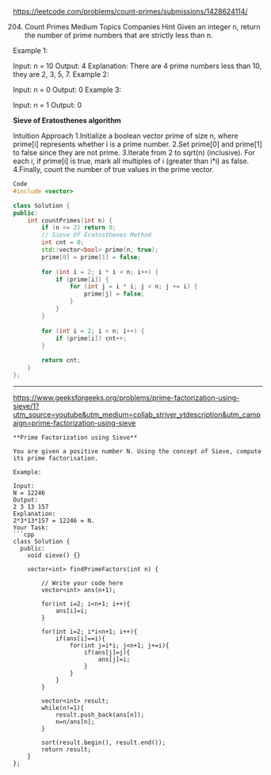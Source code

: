 https://leetcode.com/problems/count-primes/submissions/1428624114/

204. Count Primes
Medium
Topics
Companies
Hint
Given an integer n, return the number of prime numbers that are strictly less than n.

 

Example 1:

Input: n = 10
Output: 4
Explanation: There are 4 prime numbers less than 10, they are 2, 3, 5, 7.
Example 2:

Input: n = 0
Output: 0
Example 3:

Input: n = 1
Output: 0

**Sieve of Eratosthenes algorithm**


Intuition
Approach
1.Initialize a boolean vector prime of size n, where prime[i] represents whether i is a prime number.
2.Set prime[0] and prime[1] to false since they are not prime.
3.Iterate from 2 to sqrt(n) (inclusive). For each i, if prime[i] is true, mark all multiples of i (greater than i*i) as false.
4.Finally, count the number of true values in the prime vector.
```cpp
Code
#include <vector>

class Solution {
public:
    int countPrimes(int n) {
        if (n <= 2) return 0; 
        // Sieve Of Eratosthenes Method
        int cnt = 0;
        std::vector<bool> prime(n, true); 
        prime[0] = prime[1] = false;
        
        for (int i = 2; i * i < n; i++) {
            if (prime[i]) {
                for (int j = i * i; j < n; j += i) {
                    prime[j] = false;
                }
            }
        }
        
        for (int i = 2; i < n; i++) {
            if (prime[i]) cnt++;
        }
        
        return cnt;
    }
};

```

---

https://www.geeksforgeeks.org/problems/prime-factorization-using-sieve/1?utm_source=youtube&utm_medium=collab_striver_ytdescription&utm_campaign=prime-factorization-using-sieve
```
**Prime Factorization using Sieve**

You are given a positive number N. Using the concept of Sieve, compute its prime factorisation.

Example:

Input: 
N = 12246
Output: 
2 3 13 157
Explanation: 
2*3*13*157 = 12246 = N.
Your Task:
```cpp
class Solution {
  public:
    void sieve() {}

    vector<int> findPrimeFactors(int n) {

        // Write your code here
        vector<int> ans(n+1);
        
        for(int i=2; i<n+1; i++){
            ans[i]=i;
        }
        
        for(int i=2; i*i<n+1; i++){
            if(ans[i]==i){
                for(int j=i*i; j<n+1; j+=i){
                    if(ans[j]=j){
                        ans[j]=i;
                    }
                }
            }
        }
        
        vector<int> result;
        while(n!=1){
            result.push_back(ans[n]);
            n=n/ans[n];
        }
        
        sort(result.begin(), result.end());
        return result;
    }
};


```
